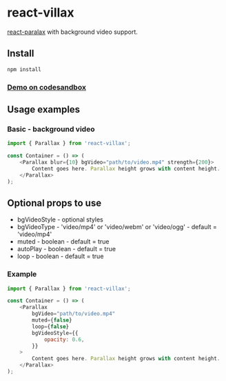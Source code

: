 # react-villax

[react-paralax](https://github.com/rrutsche/react-parallax#readme) with background video support.

## Install

```sh
npm install
```

### [Demo on codesandbox](https://codesandbox.io/embed/thirsty-matan-wrwss?view=preview)

## Usage examples

### Basic - background video

```javascript
import { Parallax } from 'react-villax';

const Container = () => (
    <Parallax blur={10} bgVideo="path/to/video.mp4" strength={200}>
        Content goes here. Parallax height grows with content height.
    </Parallax>
);
```

## Optional props to use

-   bgVideoStyle - optional styles
-   bgVideoType - 'video/mp4' or 'video/webm' or 'video/ogg' - default = 'video/mp4'
-   muted - boolean - default = true
-   autoPlay - boolean - default = true
-   loop - boolean - default = true

### Example

```javascript
import { Parallax } from 'react-villax';

const Container = () => (
    <Parallax
        bgVideo="path/to/video.mp4"
        muted={false}
        loop={false}
        bgVideoStyle={{
            opacity: 0.6,
        }}
    >
        Content goes here. Parallax height grows with content height.
    </Parallax>
);
```
